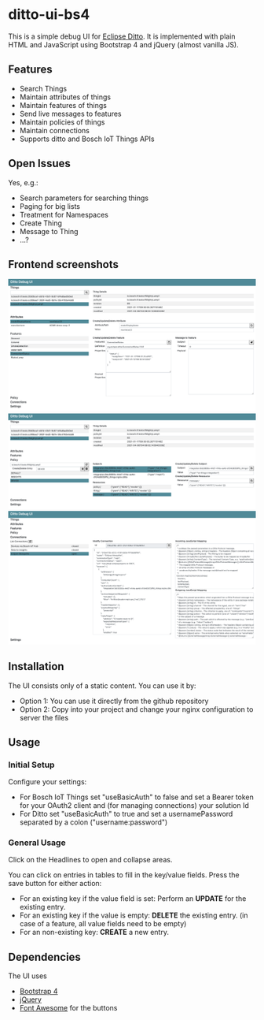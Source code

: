# ditto-ui-bs4
This is a simple debug UI for [Eclipse Ditto](https://www.eclipse.org/ditto/). It is implemented with plain HTML and JavaScript using Bootstrap 4 and jQuery (almost vanilla JS). 

## Features
- Search Things
- Maintain attributes of things
- Maintain features of things
- Send live messages to features
- Maintain policies of things
- Maintain connections
- Supports ditto and Bosch IoT Things APIs

## Open Issues
Yes, e.g.:
- Search parameters for searching things
- Paging for big lists
- Treatment for Namespaces
- Create Thing
- Message to Thing
- ...?

## Frontend screenshots

![](./images/screenshot.png)
![](./images/screenshotPolicy.png)
![](./images/screenshotConnections.png)

## Installation
The UI consists only of a static content. You can use it by:
- Option 1: You can use it directly from the github repository 
- Option 2: Copy into your project and change your nginx configuration to server the files 

## Usage
### Initial Setup
Configure your settings:
- For Bosch IoT Things set "useBasicAuth" to false and set a Bearer token for your OAuth2 client and (for managing connections) your solution Id
- For Ditto set "useBasicAuth" to true and set a usernamePassword separated by a colon ("username:password")

### General Usage
Click on the Headlines to open and collapse areas.

You can click on entries in tables to fill in the key/value fields.
Press the save button for either action:
- For an existing key if the value field is set: Perform an **UPDATE** for the existing entry.
- For an existing key if the value is empty: **DELETE** the existing entry. (in case of a feature, all value fields need to be empty)
- For an non-existing key: **CREATE** a new entry. 

## Dependencies
The UI uses
- [Bootstrap 4](https://getbootstrap.com)
- [jQuery](https://jquery.com)
- [Font Awesome](https://fontawesome.com) for the buttons

